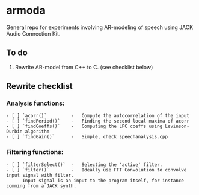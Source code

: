 armoda
======

General repo for experiments involving AR-modeling of speech using JACK Audio Connection Kit.

## To do
1.  Rewrite AR-model from C++ to C. (see checklist below)

## Rewrite checklist
### Analysis functions:

    - [ ] `acorr()`         -   Compute the autocorrelation of the input
    - [ ] `findPeriod()`    -   Finding the second local maxima of acorr
    - [ ] `findCoeffs()`    -   Computing the LPC coeffs using Levinson-Durbin algorithm
    - [ ] `findGain()`      -   Simple, check speechanalysis.cpp

### Filtering functions:

    - [ ] `filterSelect()`  -   Selecting the 'active' filter.
    - [ ] `filter()`        -   Ideally use FFT Convolution to convolve input signal with filter.
          Input signal is an input to the program itself, for instance comming from a JACK synth.
